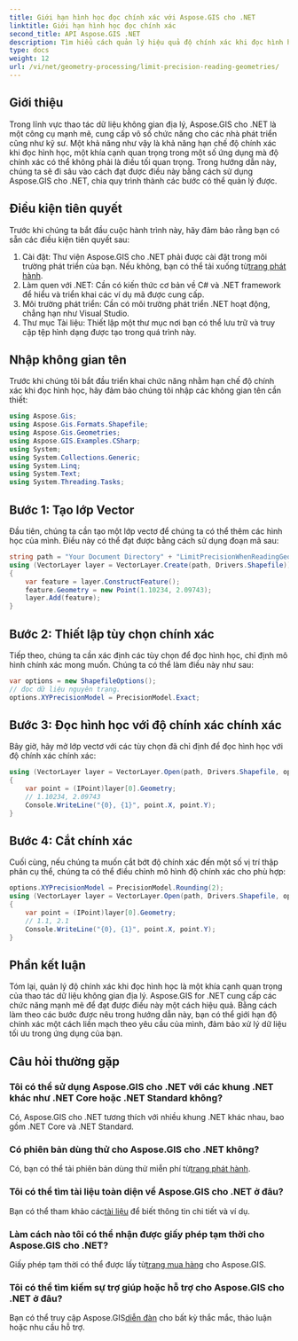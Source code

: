 ```yaml
---
title: Giới hạn hình học đọc chính xác với Aspose.GIS cho .NET
linktitle: Giới hạn hình học đọc chính xác
second_title: API Aspose.GIS .NET
description: Tìm hiểu cách quản lý hiệu quả độ chính xác khi đọc hình học bằng Aspose.GIS cho .NET. Hãy làm theo hướng dẫn từng bước của chúng tôi để xử lý dữ liệu tối ưu.
type: docs
weight: 12
url: /vi/net/geometry-processing/limit-precision-reading-geometries/
---
```

## Giới thiệu
Trong lĩnh vực thao tác dữ liệu không gian địa lý, Aspose.GIS cho .NET là một công cụ mạnh mẽ, cung cấp vô số chức năng cho các nhà phát triển cũng như kỹ sư. Một khả năng như vậy là khả năng hạn chế độ chính xác khi đọc hình học, một khía cạnh quan trọng trong một số ứng dụng mà độ chính xác có thể không phải là điều tối quan trọng. Trong hướng dẫn này, chúng ta sẽ đi sâu vào cách đạt được điều này bằng cách sử dụng Aspose.GIS cho .NET, chia quy trình thành các bước có thể quản lý được.
## Điều kiện tiên quyết
Trước khi chúng ta bắt đầu cuộc hành trình này, hãy đảm bảo rằng bạn có sẵn các điều kiện tiên quyết sau:
1.  Cài đặt: Thư viện Aspose.GIS cho .NET phải được cài đặt trong môi trường phát triển của bạn. Nếu không, bạn có thể tải xuống từ[trang phát hành](https://releases.aspose.com/gis/net/).
2. Làm quen với .NET: Cần có kiến thức cơ bản về C# và .NET framework để hiểu và triển khai các ví dụ mã được cung cấp.
3. Môi trường phát triển: Cần có môi trường phát triển .NET hoạt động, chẳng hạn như Visual Studio.
4. Thư mục Tài liệu: Thiết lập một thư mục nơi bạn có thể lưu trữ và truy cập tệp hình dạng được tạo trong quá trình này.

## Nhập không gian tên
Trước khi chúng tôi bắt đầu triển khai chức năng nhằm hạn chế độ chính xác khi đọc hình học, hãy đảm bảo chúng tôi nhập các không gian tên cần thiết:
```csharp
using Aspose.Gis;
using Aspose.Gis.Formats.Shapefile;
using Aspose.Gis.Geometries;
using Aspose.GIS.Examples.CSharp;
using System;
using System.Collections.Generic;
using System.Linq;
using System.Text;
using System.Threading.Tasks;
```

## Bước 1: Tạo lớp Vector
Đầu tiên, chúng ta cần tạo một lớp vectơ để chúng ta có thể thêm các hình học của mình. Điều này có thể đạt được bằng cách sử dụng đoạn mã sau:
```csharp
string path = "Your Document Directory" + "LimitPrecisionWhenReadingGeometries_out.shp";
using (VectorLayer layer = VectorLayer.Create(path, Drivers.Shapefile))
{
	var feature = layer.ConstructFeature();
	feature.Geometry = new Point(1.10234, 2.09743);
	layer.Add(feature);
}
```
## Bước 2: Thiết lập tùy chọn chính xác
Tiếp theo, chúng ta cần xác định các tùy chọn để đọc hình học, chỉ định mô hình chính xác mong muốn. Chúng ta có thể làm điều này như sau:
```csharp
var options = new ShapefileOptions();
// đọc dữ liệu nguyên trạng.
options.XYPrecisionModel = PrecisionModel.Exact;
```
## Bước 3: Đọc hình học với độ chính xác chính xác
Bây giờ, hãy mở lớp vectơ với các tùy chọn đã chỉ định để đọc hình học với độ chính xác chính xác:
```csharp
using (VectorLayer layer = VectorLayer.Open(path, Drivers.Shapefile, options))
{
	var point = (IPoint)layer[0].Geometry;
	// 1.10234, 2.09743
	Console.WriteLine("{0}, {1}", point.X, point.Y);
}
```
## Bước 4: Cắt chính xác
Cuối cùng, nếu chúng ta muốn cắt bớt độ chính xác đến một số vị trí thập phân cụ thể, chúng ta có thể điều chỉnh mô hình độ chính xác cho phù hợp:
```csharp
options.XYPrecisionModel = PrecisionModel.Rounding(2);
using (VectorLayer layer = VectorLayer.Open(path, Drivers.Shapefile, options))
{
	var point = (IPoint)layer[0].Geometry;
	// 1.1, 2.1
	Console.WriteLine("{0}, {1}", point.X, point.Y);
}
```

## Phần kết luận
Tóm lại, quản lý độ chính xác khi đọc hình học là một khía cạnh quan trọng của thao tác dữ liệu không gian địa lý. Aspose.GIS for .NET cung cấp các chức năng mạnh mẽ để đạt được điều này một cách hiệu quả. Bằng cách làm theo các bước được nêu trong hướng dẫn này, bạn có thể giới hạn độ chính xác một cách liền mạch theo yêu cầu của mình, đảm bảo xử lý dữ liệu tối ưu trong ứng dụng của bạn.
## Câu hỏi thường gặp
### Tôi có thể sử dụng Aspose.GIS cho .NET với các khung .NET khác như .NET Core hoặc .NET Standard không?
Có, Aspose.GIS cho .NET tương thích với nhiều khung .NET khác nhau, bao gồm .NET Core và .NET Standard.
### Có phiên bản dùng thử cho Aspose.GIS cho .NET không?
 Có, bạn có thể tải phiên bản dùng thử miễn phí từ[trang phát hành](https://releases.aspose.com/).
### Tôi có thể tìm tài liệu toàn diện về Aspose.GIS cho .NET ở đâu?
 Bạn có thể tham khảo các[tài liệu](https://reference.aspose.com/gis/net/) để biết thông tin chi tiết và ví dụ.
### Làm cách nào tôi có thể nhận được giấy phép tạm thời cho Aspose.GIS cho .NET?
 Giấy phép tạm thời có thể được lấy từ[trang mua hàng](https://purchase.aspose.com/temporary-license/) cho Aspose.GIS.
### Tôi có thể tìm kiếm sự trợ giúp hoặc hỗ trợ cho Aspose.GIS cho .NET ở đâu?
 Bạn có thể truy cập Aspose.GIS[diễn đàn](https://forum.aspose.com/c/gis/33) cho bất kỳ thắc mắc, thảo luận hoặc nhu cầu hỗ trợ.